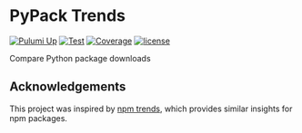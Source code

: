 # PyPack Trends
[![Pulumi Up](https://github.com/tylerhillery/pypacktrends/workflows/Pulumi%20Up%20Prod/badge.svg)](https://github.com/tylerhillery/pypacktrends/actions?query=workflow%3A%22Pulumi+Up+Prod%22)
[![Test](https://github.com/tylerhillery/pypacktrends/workflows/Test/badge.svg)](https://github.com/tylerhillery/pypacktrends/actions?query=workflow%3ATest)
[![Coverage](https://coverage-badge.samuelcolvin.workers.dev/tylerhillery/pypacktrends.svg)](https://coverage-badge.samuelcolvin.workers.dev/redirect/tylerhillery/pypacktrends)
[![license](https://img.shields.io/github/license/tylerhillery/pypacktrends.svg)](https://github.com/tylerhillery/pypacktrends/blob/main/LICENSE)

Compare Python package downloads

## Acknowledgements

This project was inspired by [npm trends](https://www.npmtrends.com/), which provides similar insights for npm packages.
